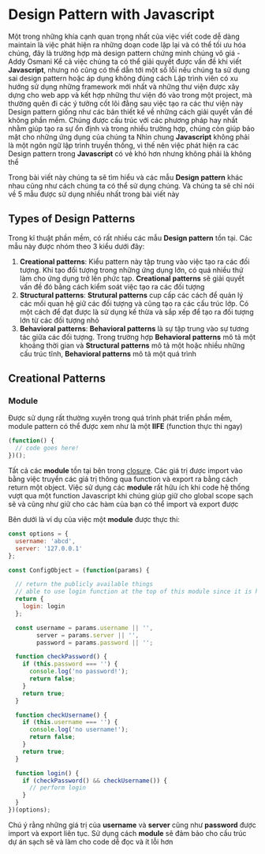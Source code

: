 # Design Pattern with Javascript
Một trong những khía cạnh quan trọng nhất của việc viết code dễ dàng maintain là việc phát hiện ra những doạn code lặp lại và có thể tối ưu hóa chúng, đây là trường hợp mà design pattern chứng minh chúng vô giá - Addy Osmani
Kể cả việc chúng ta có thể giải quyết được vấn đề khi viết **Javascript**, nhưng nó cũng có thể dẫn tới một số lỗi nếu chúng ta sử dụng sai design pattern hoặc áp dụng không đúng cách
Lập trình viên có xu hướng sử dụng những framework mới nhất và những thư viện được xây dựng cho web app và kết hợp những thư viện đó vào trong một project, mà thường quên đi các ý tưởng cốt lõi đằng sau việc tạo ra các thư viện này
Design pattern giống như các bản thiết kế về những cách giải quyết vấn đề không phần mềm. Chúng được cấu trúc với các phương pháp hay nhất nhằm giúp tạo ra sự ổn định và trong nhiều trường hợp, chúng còn giúp bảo mật cho những ứng dụng của chúng ta
Nhìn chung **Javascript** không phải là một ngôn ngữ lập trình truyền thống, vì thế nên việc phát hiện ra các Design pattern trong **Javascript** có vẻ khó hơn nhưng không phải là không thể

Trong bài viết này chúng ta sẽ tìm hiểu và các mẫu **Design pattern** khác nhau cũng như cách chúng ta có thể sử dụng chúng. Và chúng ta sẽ chỉ nói về 5 mẫu được sử dụng nhiều nhất trong bài viết này

## Types of Design Patterns
Trong kĩ thuật phần mềm, có rất nhiều các mẫu **Design pattern** tồn tại. Các mẫu này được nhóm theo 3 kiểu dưới đây:

  1. **Creational patterns**: Kiểu pattern này tập trung vào việc tạo ra các đối tượng. Khi tạo đối tượng trong những ứng dụng lớn, có quá nhiều thứ làm cho ứng dụng trở lên phức tạp. **Creational patterns** sẽ giải quyết vấn đề đó bằng cách kiểm soát việc tạo ra các đối tượng
  2. **Structural patterns**: **Strutural patterns** cup cấp các cách để quản lý các mối quan hệ giữ các đối tượng và cũng tạo ra các cấu trúc lớp. Có một cách để đạt được là sử dụng kế thừa và sắp xếp để tạo ra đối tượng lớn từ các đối tượng nhỏ
  3. **Behavioral patterns**: **Behavioral patterns** là sự tập trung vào sự tương tác giữa các đối tượng. Trong trường hợp **Behavioral patterns** mô tả một khoảng thời gian và **Structural patterns** mô tả một hoặc nhiều những cấu trúc tĩnh, **Behavioral patterns** mô tả một quá trình

## Creational Patterns
### Module

Được sử dụng rất thường xuyên trong quá trình phát triển phần mềm, module pattern có thể được xem như là một **IIFE** (function thực thi ngay)
```javascript
(function() {
  // code goes here!
})();
```

Tất cả các **module** tồn tại bên trong [closure](https://developer.mozilla.org/en-US/docs/Web/JavaScript/Closures). Các giá trị được import vào bằng việc truyền các giá trị thông qua function và export ra bằng cách return một object. Việc sử dụng các **module** rất hữu ích khi code hệ thống vượt qua một function Javascript khi chúng giúp giữ cho global scope sạch sẽ và cũng như giữ cho các hàm của bạn có thể import và export được

Bên dưới là ví dụ của việc một **module** được thực thi:

```javascript
const options = {
  username: 'abcd',
  server: '127.0.0.1'
};

const ConfigObject = (function(params) {

  // return the publicly available things
  // able to use login function at the top of this module since it is hoisted
  return {
    login: login
  };

  const username = params.username || '',
        server = params.server || '',
        password = params.password || '';

  function checkPassword() {
    if (this.password === '') {
      console.log('no password!');
      return false;
    }
    return true;
  }

  function checkUsername() {
    if (this.username === '') {
      console.log('no username!');
      return false;
    }
    return true;
  }

  function login() {
    if (checkPassword() && checkUsername()) {
      // perform login
    }
  }
})(options);

```

Chú ý rằng những giá trị của **username** và **server** cũng như **password** được import và export liên tục. Sử dụng cách **module** sẽ đảm bảo cho cấu trúc dự án sạch sẽ và làm cho code dễ đọc và ít lỗi hơn
